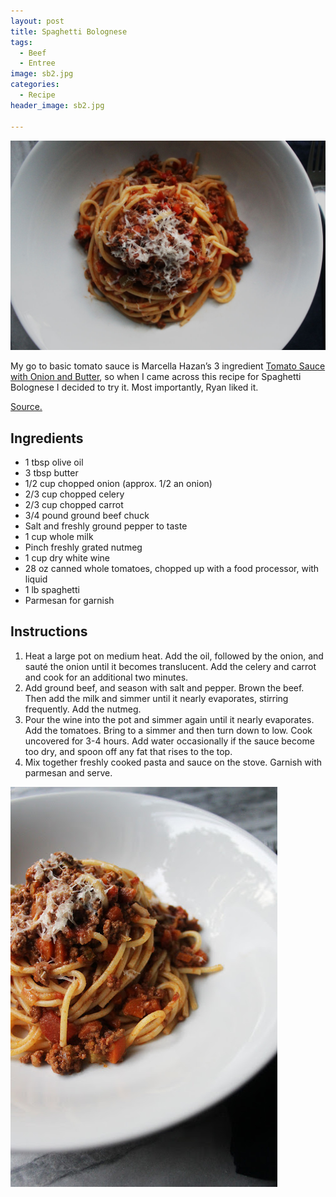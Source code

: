 ```yaml
---
layout: post
title: Spaghetti Bolognese
tags:
  - Beef
  - Entree
image: sb2.jpg
categories:
  - Recipe
header_image: sb2.jpg

---
```


![Image of Spaghetti Bolognese.](/upload/sb2.jpg)

My go to basic tomato sauce is Marcella Hazan’s 3 ingredient [Tomato Sauce with Onion and Butter](http://steamykitchen.com/8375-marcella-hazan-tomato-sauce-with-onion-butter.html), so when I came across this recipe for Spaghetti Bolognese I decided to try it. Most importantly, Ryan liked it.

[Source.](http://cooking.nytimes.com/recipes/1015181-marcella-hazans-bolognese-sauce)

## Ingredients

- 1 tbsp olive oil
- 3 tbsp butter
- 1/2 cup chopped onion (approx. 1/2 an onion)
- 2/3 cup chopped celery
- 2/3 cup chopped carrot
- 3/4 pound ground beef chuck
- Salt and freshly ground pepper to taste
- 1 cup whole milk
- Pinch freshly grated nutmeg
- 1 cup dry white wine
- 28 oz canned whole tomatoes, chopped up with a food processor, with liquid
- 1 lb spaghetti
- Parmesan for garnish

## Instructions

1. Heat a large pot on medium heat. Add the oil, followed by the onion, and sauté the onion until it becomes translucent. Add the celery and carrot and cook for an additional two minutes.  
1. Add ground beef, and season with salt and pepper. Brown the beef. Then add the milk and simmer until it nearly evaporates, stirring frequently. Add the nutmeg. 
1. Pour the wine into the pot and simmer again until it nearly evaporates. Add the tomatoes. Bring to a simmer and then turn down to low. Cook uncovered for 3-4 hours. Add water occasionally if the sauce become too dry, and spoon off any fat that rises to the top. 
1. Mix together freshly cooked pasta and sauce on the stove. Garnish with parmesan and serve. 





![Image of Spaghetti Bolognese.](/upload/sb.jpg)